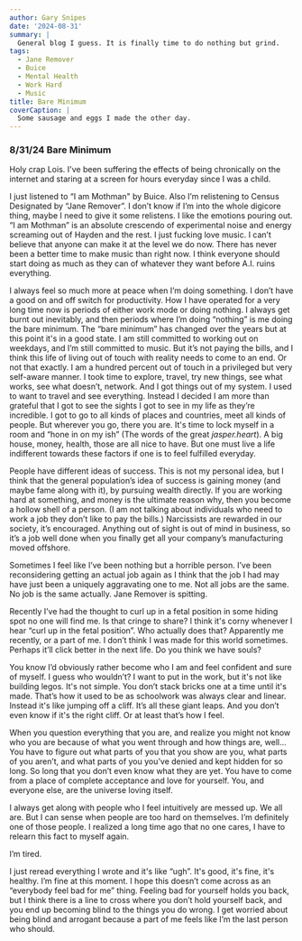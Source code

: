 ```yaml
---
author: Gary Snipes
date: '2024-08-31'
summary: |
  General blog I guess. It is finally time to do nothing but grind. 
tags: 
  - Jane Remover
  - Buice
  - Mental Health
  - Work Hard
  - Music
title: Bare Minimum
coverCaption: |
  Some sausage and eggs I made the other day. 
---
```


### 8/31/24 Bare Minimum

Holy crap Lois. I've been suffering the effects of being chronically on the internet and staring at a screen for hours everyday since I was a child. 

I just listened to “I am Mothman" by Buice. Also I’m relistening to Census Designated by “Jane Remover”. I don’t know if I’m into the whole digicore thing, maybe I need to give it some relistens. I like the emotions pouring out. “I am Mothman” is an absolute crescendo of experimental noise and energy screaming out of Hayden and the rest. I just fucking love music. I can’t believe that anyone can make it at the level we do now. There has never been a better time to make music than right now. I think everyone should start doing as much as they can of whatever they want before A.I. ruins everything. 

I always feel so much more at peace when I’m doing something. I don’t have a good on and off switch for productivity. How I have operated for a very long time now is periods of either work mode or doing nothing. I always get burnt out inevitably, and then periods where I’m doing “nothing” is me doing the bare minimum. The “bare minimum” has changed over the years but at this point it's in a good state. I am still committed to working out on weekdays, and I’m still committed to music. But it’s not paying the bills, and I think this life of living out of touch with reality needs to come to an end. Or not that exactly. I am a hundred percent out of touch in a privileged but very self-aware manner. I took time to explore, travel, try new things, see what works, see what doesn’t, network. And I got things out of my system. I used to want to travel and see everything. Instead I decided I am more than grateful that I got to see the sights I got to see in my life as they’re incredible. I got to go to all kinds of places and countries, meet all kinds of people. But wherever you go, there you are. It's time to lock myself in a room and “hone in on my ish” (The words of the great _jasper.heart_). A big house, money, health, those are all nice to have. But one must live a life indifferent towards these factors if one is to feel fulfilled everyday. 

People have different ideas of success. This is not my personal idea, but I think that the general population’s idea of success is gaining money (and maybe fame along with it), by pursuing wealth directly. If you are working hard at something, and money is the ultimate reason why, then you become a hollow shell of a person. (I am not talking about individuals who need to work a job they don’t like to pay the bills.) Narcissists are rewarded in our society, it’s encouraged. Anything out of sight is out of mind in business, so it’s a job well done when you finally get all your company’s manufacturing moved offshore.

Sometimes I feel like I’ve been nothing but a horrible person. I’ve been reconsidering getting an actual job again as I think that the job I had may have just been a uniquely aggravating one to me. Not all jobs are the same. No job is the same actually. Jane Remover is spitting. 

Recently I’ve had the thought to curl up in a fetal position in some hiding spot no one will find me. Is that cringe to share? I think it's corny whenever I hear “curl up in the fetal position”. Who actually does that? Apparently me recently, or a part of me. I don’t think I was made for this world sometimes. Perhaps it’ll click better in the next life. Do you think we have souls? 

You know I’d obviously rather become who I am and feel confident and sure of myself. I guess who wouldn’t? I want to put in the work, but it's not like building legos. It's not simple. You don’t stack bricks one at a time until it's made. That’s how it used to be as schoolwork was always clear and linear. Instead it's like jumping off a cliff. It’s all these giant leaps. And you don’t even know if it's the right cliff. Or at least that’s how I feel.

When you question everything that you are, and realize you might not know who you are because of what you went through and how things are, well… You have to figure out what parts of you that you show are you, what parts of you aren’t, and what parts of you you’ve denied and kept hidden for so long. So long that you don’t even know what they are yet. You have to come from a place of complete acceptance and love for yourself. You, and everyone else, are the universe loving itself. 

I always get along with people who I feel intuitively are messed up. We all are. But I can sense when people are too hard on themselves. I’m definitely one of those people. I realized a long time ago that no one cares, I have to relearn this fact to myself again.

I’m tired.

I just reread everything I wrote and it's like “ugh”. It's good, it's fine, it's healthy. I’m fine at this moment. I hope this doesn’t come across as an “everybody feel bad for me” thing. Feeling bad for yourself holds you back, but I think there is a line to cross where you don’t hold yourself back, and you end up becoming blind to the things you do wrong. I get worried about being blind and arrogant because a part of me feels like I’m the last person who should. 

